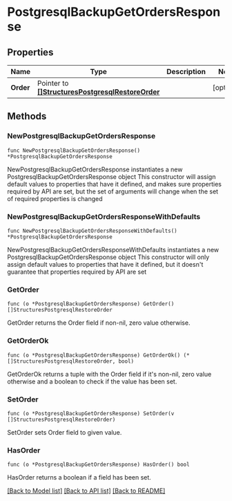 # PostgresqlBackupGetOrdersResponse

## Properties

Name | Type | Description | Notes
------------ | ------------- | ------------- | -------------
**Order** | Pointer to [**[]StructuresPostgresqlRestoreOrder**](StructuresPostgresqlRestoreOrder.md) |  | [optional] 

## Methods

### NewPostgresqlBackupGetOrdersResponse

`func NewPostgresqlBackupGetOrdersResponse() *PostgresqlBackupGetOrdersResponse`

NewPostgresqlBackupGetOrdersResponse instantiates a new PostgresqlBackupGetOrdersResponse object
This constructor will assign default values to properties that have it defined,
and makes sure properties required by API are set, but the set of arguments
will change when the set of required properties is changed

### NewPostgresqlBackupGetOrdersResponseWithDefaults

`func NewPostgresqlBackupGetOrdersResponseWithDefaults() *PostgresqlBackupGetOrdersResponse`

NewPostgresqlBackupGetOrdersResponseWithDefaults instantiates a new PostgresqlBackupGetOrdersResponse object
This constructor will only assign default values to properties that have it defined,
but it doesn't guarantee that properties required by API are set

### GetOrder

`func (o *PostgresqlBackupGetOrdersResponse) GetOrder() []StructuresPostgresqlRestoreOrder`

GetOrder returns the Order field if non-nil, zero value otherwise.

### GetOrderOk

`func (o *PostgresqlBackupGetOrdersResponse) GetOrderOk() (*[]StructuresPostgresqlRestoreOrder, bool)`

GetOrderOk returns a tuple with the Order field if it's non-nil, zero value otherwise
and a boolean to check if the value has been set.

### SetOrder

`func (o *PostgresqlBackupGetOrdersResponse) SetOrder(v []StructuresPostgresqlRestoreOrder)`

SetOrder sets Order field to given value.

### HasOrder

`func (o *PostgresqlBackupGetOrdersResponse) HasOrder() bool`

HasOrder returns a boolean if a field has been set.


[[Back to Model list]](../README.md#documentation-for-models) [[Back to API list]](../README.md#documentation-for-api-endpoints) [[Back to README]](../README.md)


